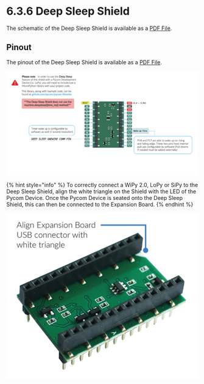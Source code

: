 # 6.3.6 Deep Sleep Shield

The schematic of the Deep Sleep Shield is available as a [PDF File](https://github.com/pycom/pycom-docs/tree/37661883902849b1a931ee273a23ae8e0f3d773e/chapter/datasheets/downloads/deepsleep-schematic.pdf).

## Pinout

The pinout of the Deep Sleep Shield is available as a [PDF File](https://github.com/pycom/pycom-docs/tree/37661883902849b1a931ee273a23ae8e0f3d773e/chapter/datasheets/downloads/deepsleep-pinout.pdf).

[![](../../../.gitbook/assets/deepsleep-pinout.png)](https://github.com/pycom/pycom-docs/tree/37661883902849b1a931ee273a23ae8e0f3d773e/chapter/datasheets/downloads/deepsleep-pinout.pdf)

{% hint style="info" %}
To correctly connect a WiPy 2.0, LoPy or SiPy to the Deep Sleep Shield, align the white triangle on the Shield with the LED of the Pycom Device. Once the Pycom Device is seated onto the Deep Sleep Shield, this can then be connected to the Expansion Board.
{% endhint %}

[![](../../../.gitbook/assets/deepsleep-image.jpg)](./)

